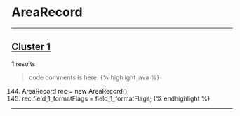 # AreaRecord

***

## [Cluster 1](./1)
1 results
> code comments is here.
{% highlight java %}
144. AreaRecord rec = new AreaRecord();
146. rec.field_1_formatFlags = field_1_formatFlags;
{% endhighlight %}

***

